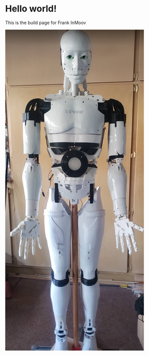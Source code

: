 <!DOCTYPE html>
<html>
<head>
</head>
<body>

<h1>Hello world!</h1>
<p>This is the build page for Frank InMoov</p>

<img src="images/FrankFull.png">
</body>
</html>


